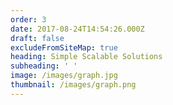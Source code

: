 ```yaml
---
order: 3
date: 2017-08-24T14:54:26.000Z
draft: false
excludeFromSiteMap: true
heading: Simple Scalable Solutions
subheading: ' '
image: /images/graph.jpg
thumbnail: /images/graph.png
---
```


